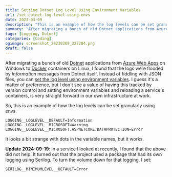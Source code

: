 ```yaml
---
title: Setting Dotnet Log Level Using Environment Variables
url: /set-dotnet-log-level-using-envs
date: 2023-03-09
description: "This is an example of how the log levels can be set granularly using envs"
summary: "After migrating a bunch of old Dotnet applications from Azure Web Apps on Windows to Docker containers on Linux, I found that the logs were flooded by Information messages from Dotnet itself."
tags: [Logging, Dotnet]
categories: [Coding]
ogimage: screenshot_20230309_222204.png
draft: false
---
```


After migrating a bunch of old [Dotnet][1] applications from [Azure Web Apps][2] on Windows to [Docker][3] containers on Linux,
I found that the logs were flooded by _Information_ messages from Dotnet itself. Instead of fiddling with JSON files, you can 
[set the log level using environment variables][4]. I guess it's a matter of preference, but I don't see a value of having
this tracked by version control and setting environment variables and reloading a service's containers, is very straight 
forward in our own infrastructure at work.

So, this is an example of how the log levels can be set granularly using envs.

```
LOGGING__LOGLEVEL__DEFAULT=Information
LOGGING__LOGLEVEL__MICROSOFT=Warning
LOGGING__LOGLEVEL__MICROSOFT.ASPNETCORE.DATAPROTECTION=Error
```
It looks a bit strange with dots in the variable names, but it works.

**Update 2024-09-19**: In a service I looked at recently, I found that the above did not help.
It turned out that the project used a package that had its own logging using
Serilog. To turn the volume down for that logging, I set:

```
SERILOG__MINIMUMLEVEL__DEFAULT=Error
```

[1]: https://dot.net/
[2]: https://azure.microsoft.com/en-gb/products/app-service/web
[3]: https://www.docker.com/
[4]: https://learn.microsoft.com/en-gb/dotnet/core/extensions/logging?tabs=bash#set-log-level-by-command-line-environment-variables-and-other-configuration
